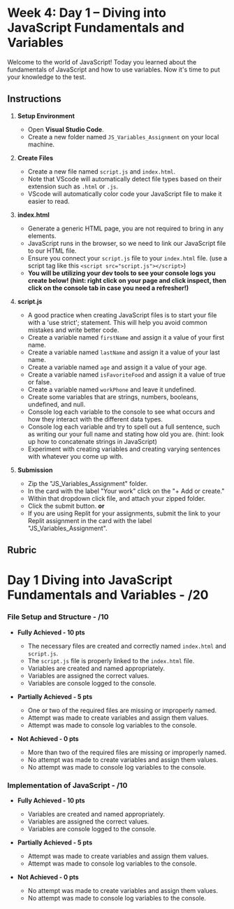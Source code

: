 # Week 4: Day 1 – Diving into JavaScript Fundamentals and Variables

Welcome to the world of JavaScript! Today you learned about the fundamentals of JavaScript and how to use variables. Now it's time to put your knowledge to the test.

## Instructions

1. **Setup Environment**

   - Open **Visual Studio Code**.
   - Create a new folder named `JS_Variables_Assignment` on your local machine.

2. **Create Files**

   - Create a new file named `script.js` and `index.html`.
   - Note that VScode will automatically detect file types based on their extension such as `.html` or `.js`.
   - VScode will automatically color code your JavaScript file to make it easier to read.

3. **index.html**

   - Generate a generic HTML page, you are not required to bring in any elements.
   - JavaScript runs in the browser, so we need to link our JavaScript file to our HTML file.
   - Ensure you connect your `script.js` file to your `index.html` file. (use a script tag like this `<script src="script.js"></script>`)
   - **You will be utilizing your dev tools to see your console logs you create below! (hint: right click on your page and click inspect, then click on the console tab in case you need a refresher!)**

4. **script.js**

   - A good practice when creating JavaScript files is to start your file with a 'use strict'; statement. This will help you avoid common mistakes and write better code.
   - Create a variable named `firstName` and assign it a value of your first name.
   - Create a variable named `lastName` and assign it a value of your last name.
   - Create a variable named `age` and assign it a value of your age.
   - Create a variable named `isFavoriteFood` and assign it a value of true or false.
   - Create a variable named `workPhone` and leave it undefined.
   - Create some variables that are strings, numbers, booleans, undefined, and null.
   - Console log each variable to the console to see what occurs and how they interact with the different data types.
   - Console log each variable and try to spell out a full sentence, such as writing our your full name and stating how old you are. (hint: look up how to concatenate strings in JavaScript)
   - Experiment with creating variables and creating varying sentences with whatever you come up with.

5. **Submission**

   - Zip the "JS_Variables_Assignment" folder.
   - In the card with the label "Your work" click on the "+ Add or create."
   - Within that dropdown click file, and attach your zipped folder.
   - Click the submit button.
     **or**
   - If you are using Replit for your assignments, submit the link to your Replit assignment in the card with the label "JS_Variables_Assignment".

## Rubric

# Day 1 Diving into JavaScript Fundamentals and Variables - /20

### File Setup and Structure - /10

- **Fully Achieved - 10 pts**

  - The necessary files are created and correctly named `index.html` and `script.js`.
  - The `script.js` file is properly linked to the `index.html` file.
  - Variables are created and named appropriately.
  - Variables are assigned the correct values.
  - Variables are console logged to the console.

- **Partially Achieved - 5 pts**

  - One or two of the required files are missing or improperly named.
  - Attempt was made to create variables and assign them values.
  - Attempt was made to console log variables to the console.

- **Not Achieved - 0 pts**
  - More than two of the required files are missing or improperly named.
  - No attempt was made to create variables and assign them values.
  - No attempt was made to console log variables to the console.

### Implementation of JavaScript - /10

- **Fully Achieved - 10 pts**

  - Variables are created and named appropriately.
  - Variables are assigned the correct values.
  - Variables are console logged to the console.

- **Partially Achieved - 5 pts**

  - Attempt was made to create variables and assign them values.
  - Attempt was made to console log variables to the console.

- **Not Achieved - 0 pts**
  - No attempt was made to create variables and assign them values.
  - No attempt was made to console log variables to the console.
